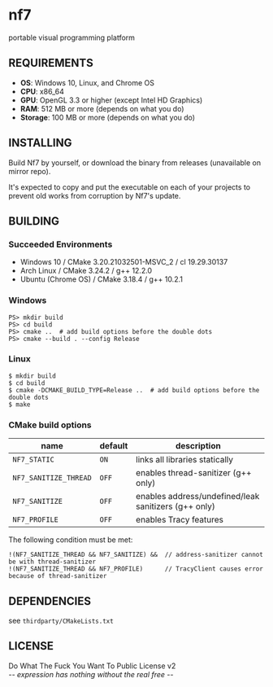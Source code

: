 nf7
====

portable visual programming platform

## REQUIREMENTS

- **OS**: Windows 10, Linux, and Chrome OS
- **CPU**: x86_64
- **GPU**: OpenGL 3.3 or higher (except Intel HD Graphics)
- **RAM**: 512 MB or more (depends on what you do)
- **Storage**: 100 MB or more (depends on what you do)

## INSTALLING

Build Nf7 by yourself, or download the binary from releases (unavailable on mirror repo).

It's expected to copy and put the executable on each of your projects to prevent old works from corruption by Nf7's update.

## BUILDING

### Succeeded Environments

- Windows 10 / CMake 3.20.21032501-MSVC_2 / cl 19.29.30137
- Arch Linux / CMake 3.24.2 / g++ 12.2.0
- Ubuntu (Chrome OS) / CMake 3.18.4 / g++ 10.2.1

### Windows

```
PS> mkdir build
PS> cd build
PS> cmake ..  # add build options before the double dots
PS> cmake --build . --config Release
```

### Linux

```
$ mkdir build
$ cd build
$ cmake -DCMAKE_BUILD_TYPE=Release ..  # add build options before the double dots
$ make
```

### CMake build options
|name|default|description|
|--|--|--|
| `NF7_STATIC` | `ON` | links all libraries statically |
| `NF7_SANITIZE_THREAD` | `OFF` | enables thread-sanitizer (g++ only) |
| `NF7_SANITIZE` | `OFF` | enables address/undefined/leak sanitizers (g++ only) |
| `NF7_PROFILE` | `OFF` | enables Tracy features |

The following condition must be met:
```
!(NF7_SANITIZE_THREAD && NF7_SANITIZE) &&  // address-sanitizer cannot be with thread-sanitizer
!(NF7_SANITIZE_THREAD && NF7_PROFILE)      // TracyClient causes error because of thread-sanitizer
```

## DEPENDENCIES

see `thirdparty/CMakeLists.txt`

## LICENSE

Do What The Fuck You Want To Public License v2  
*-- expression has nothing without the real free --*
